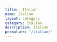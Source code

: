 ```yaml
---
title:  Italian
name: Italian
layout: category
category: Italian
description: Italian
permalink: "/italian/"
---
```

